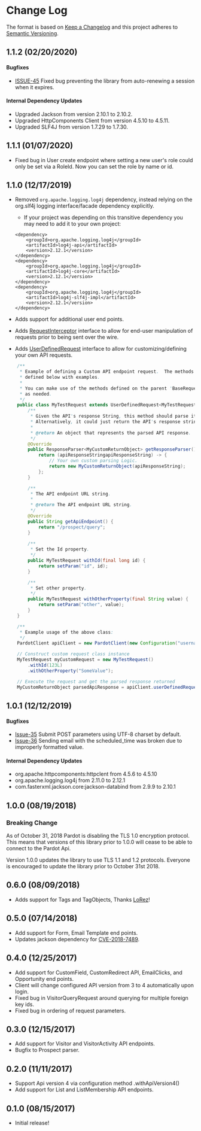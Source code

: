 # Change Log
The format is based on [Keep a Changelog](http://keepachangelog.com/)
and this project adheres to [Semantic Versioning](http://semver.org/).

## 1.1.2 (02/20/2020)

#### Bugfixes
- [ISSUE-45](https://github.com/Crim/pardot-java-client/issues/45) Fixed bug preventing the library from auto-renewing a session when it expires.

#### Internal Dependency Updates
- Upgraded Jackson from version 2.10.1 to 2.10.2.
- Upgraded HttpComponents Client from version 4.5.10 to 4.5.11.
- Upgraded SLF4J from version 1.7.29 to 1.7.30.

## 1.1.1 (01/07/2020)
- Fixed bug in User create endpoint where setting a new user's role could only be set via a RoleId.  Now you can set the role by name or id.

## 1.1.0 (12/17/2019)

- Removed `org.apache.logging.log4j` dependency, instead relying on the org.slf4j logging interface/facade dependency explicitly.
  - If your project was depending on this transitive dependency you may need to add it to your own project:

  ```
  <dependency>
      <groupId>org.apache.logging.log4j</groupId>
      <artifactId>log4j-api</artifactId>
      <version>2.12.1</version>
  </dependency>
  <dependency>
      <groupId>org.apache.logging.log4j</groupId>
      <artifactId>log4j-core</artifactId>
      <version>2.12.1</version>
  </dependency>
  <dependency>
      <groupId>org.apache.logging.log4j</groupId>
      <artifactId>log4j-slf4j-impl</artifactId>
      <version>2.12.1</version>
  </dependency>
  ```
  
- Adds support for additional user end points.
- Adds [RequestInterceptor](src/main/java/com/darksci/pardot/api/rest/interceptor/RequestInterceptor.java) interface to allow for end-user manipulation of requests prior to being sent over the wire.
- Adds [UserDefinedRequest](src/main/java/com/darksci/pardot/api/request/UserDefinedRequest.java) interface to allow for customizing/defining your own API requests.

```java
    /**
     * Example of defining a Custom API endpoint request.  The methods required to be implemented are
     * defined below with examples.
     *
     * You can make use of the methods defined on the parent 'BaseRequest' class to set request parameter
     * as needed.
     */
    public class MyTestRequest extends UserDefinedRequest<MyTestRequest, MyCustomReturnObject> {
        /**
         * Given the API's response String, this method should parse it into a more easily consumed object.
         * Alternatively, it could just return the API's response string.
         *
         * @return An object that represents the parsed API response.
         */
        @Override
        public ResponseParser<MyCustomReturnObject> getResponseParser() {
            return (apiResponseStringapiResponseString) -> {
                // Your own custom parsing Logic.
                return new MyCustomReturnObject(apiResponseString);
            };
        }

        /**
         * The API endpoint URL string.
         *
         * @return The API endpoint URL string.
         */
        @Override
        public String getApiEndpoint() {
            return "/prospect/query";
        }
       
        /**
         * Set the Id property.
         */ 
        public MyTestRequest withId(final long id) {
            return setParam("id", id);
        } 

        /**
         * Set other property.
         */ 
        public MyTestRequest withOtherProperty(final String value) {
            return setParam("other", value);
        }
    } 
```

```java
    /**
     * Example usage of the above class:
     */
    PardotClient apiClient = new PardotClient(new Configuration("username", "password", "api-key"));

    // Construct custom request class instance
    MyTestRequest myCustomRequest = new MyTestRequest()
        .withId(123L)
        .withOtherProperty("SomeValue");

    // Execute the request and get the parsed response returned
    MyCustomReturnObject parsedApiResponse = apiClient.userDefinedRequest(myCustomRequest);
```

## 1.0.1 (12/12/2019)

#### Bugfixes
- [Issue-35](https://github.com/Crim/pardot-java-client/issues/35) Submit POST parameters using UTF-8 charset by default.
- [Issue-36](https://github.com/Crim/pardot-java-client/issues/36) Sending email with the scheduled_time was broken due to improperly formatted value. 

#### Internal Dependency Updates
- org.apache.httpcomponents:httpclent from 4.5.6 to 4.5.10
- org.apache.logging.log4j from 2.11.0 to 2.12.1
- com.fasterxml.jackson.core:jackson-databind from 2.9.9 to 2.10.1

## 1.0.0 (08/19/2018)
### Breaking Change 

As of October 31, 2018 Pardot is disabling the TLS 1.0 encryption protocol.  This means that versions of this library
prior to 1.0.0 will cease to be able to connect to the Pardot Api.

Version 1.0.0 updates the library to use TLS 1.1 and 1.2 protocols. Everyone is encouraged to update
the library prior to October 31st 2018.

## 0.6.0 (08/09/2018)
- Adds support for Tags and TagObjects, Thanks [LoRez](https://github.com/lorez)!

## 0.5.0 (07/14/2018)
- Add support for Form, Email Template end points.
- Updates jackson dependency for [CVE-2018-7489](https://cve.mitre.org/cgi-bin/cvename.cgi?name=CVE-2018-7489).

## 0.4.0 (12/25/2017)
- Add support for CustomField, CustomRedirect API, EmailClicks, and Opportunity end points.
- Client will change configured API version from 3 to 4 automatically upon login.
- Fixed bug in VisitorQueryRequest around querying for multiple foreign key ids.
- Fixed bug in ordering of request parameters.

## 0.3.0 (12/15/2017)
- Add support for Visitor and VisitorActivity API endpoints.
- Bugfix to Prospect parser.

## 0.2.0 (11/11/2017)
- Support Api version 4 via configuration method .withApiVersion4()
- Add support for List and ListMembership API endpoints.

## 0.1.0 (08/15/2017)
- Initial release!